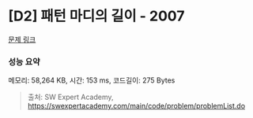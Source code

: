 # [D2] 패턴 마디의 길이 - 2007 

[문제 링크](https://swexpertacademy.com/main/code/problem/problemDetail.do?contestProbId=AV5P1kNKAl8DFAUq) 

### 성능 요약

메모리: 58,264 KB, 시간: 153 ms, 코드길이: 275 Bytes



> 출처: SW Expert Academy, https://swexpertacademy.com/main/code/problem/problemList.do